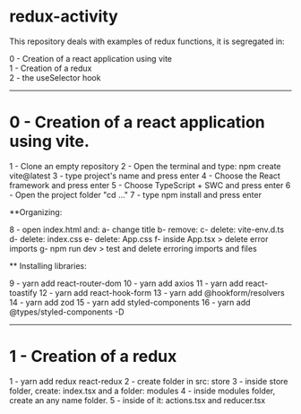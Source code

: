 # redux-activity

This repository deals with examples of redux functions, it is segregated in:

0 - Creation of a react application using vite <br>
1 - Creation of a redux <br>
2 - the useSelector hook <br>

*************************

# 0 - Creation of a react application using vite.

1 - Clone an empty repository
2 - Open the terminal and type: npm create vite@latest
3 - type project's name and press enter
4 - Choose the React framework and press enter
5 - Choose TypeScript + SWC and press enter
6 - Open the project folder "cd ..."
7 - type npm install and press enter

**Organizing:

8 - open index.html and:
    a- change title
    b- remove:  <link rel="icon" type="image/svg+xml" href="/vite.svg" />
    c- delete: vite-env.d.ts
    d- delete: index.css
    e- delete: App.css
    f- inside App.tsx > delete error imports
    g- npm run dev > test and delete erroring imports and files

** Installing libraries:

9 - yarn add react-router-dom
10 - yarn add axios
11 - yarn add react-toastify
12 - yarn add react-hook-form
13 - yarn add @hookform/resolvers
14 - yarn add zod
15 - yarn add styled-components
16 - yarn add @types/styled-components -D

*************************

# 1 - Creation of a redux

1 - yarn add redux react-redux
2 - create folder in src: store
3 - inside store folder, create: index.tsx and a folder: modules
4 - inside modules folder, create an any name folder.
5 - inside of it: actions.tsx and reducer.tsx
